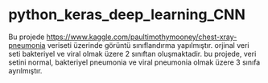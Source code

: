 # python_keras_deep_learning_CNN
Bu projede https://www.kaggle.com/paultimothymooney/chest-xray-pneumonia veriseti üzerinde görüntü sınıflandırma yapılmıştır. orjinal veri seti bakteriyel ve viral olmak üzere 2 sınıftan oluşmaktadir. bu projede, veri setini normal, bakteriyel pneumonia ve viral pneumonia olmak üzere 3 sınıfa ayrılmıştır.  
